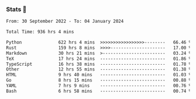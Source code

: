 ### Stats 👋
<!--START_SECTION:waka-->

```txt
From: 30 September 2022 - To: 04 January 2024

Total Time: 936 hrs 4 mins

Python              622 hrs 4 mins  >>>>>>>>>>>>>>>>>--------   66.46 %
Rust                159 hrs 8 mins  >>>>---------------------   17.00 %
Markdown            30 hrs 21 mins  >------------------------   03.24 %
TeX                 17 hrs 24 mins  -------------------------   01.86 %
TypeScript          16 hrs 38 mins  -------------------------   01.78 %
Other               12 hrs 55 mins  -------------------------   01.38 %
HTML                9 hrs 40 mins   -------------------------   01.03 %
Go                  8 hrs 15 mins   -------------------------   00.88 %
YAML                7 hrs 9 mins    -------------------------   00.76 %
Bash                6 hrs 58 mins   -------------------------   00.74 %
```

<!--END_SECTION:waka-->

<!--
**buhaytza2005/buhaytza2005** is a ✨ _special_ ✨ repository because its `README.md` (this file) appears on your GitHub profile.

Here are some ideas to get you started:

- 🔭 I’m currently working on ...
- 🌱 I’m currently learning ...
- 👯 I’m looking to collaborate on ...
- 🤔 I’m looking for help with ...
- 💬 Ask me about ...
- 📫 How to reach me: ...
- 😄 Pronouns: ...
- ⚡ Fun fact: ...
-->


